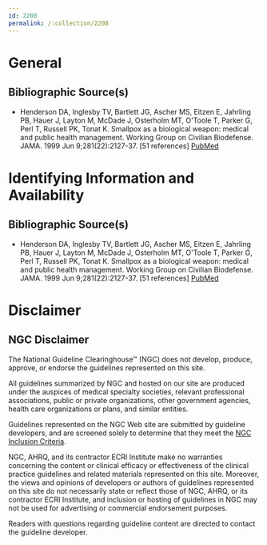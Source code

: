 ```yaml
---
id: 2208
permalink: /:collection/2208
---
```


# General

## Bibliographic Source(s)

- Henderson DA, Inglesby TV, Bartlett JG, Ascher MS, Eitzen E, Jahrling PB, Hauer J, Layton M, McDade J, Osterholm MT, O'Toole T, Parker G, Perl T, Russell PK, Tonat K. Smallpox as a biological weapon: medical and public health management. Working Group on Civilian Biodefense. JAMA. 1999 Jun 9;281(22):2127-37. [51 references] [ PubMed ](http://www.ncbi.nlm.nih.gov/entrez/query.fcgi?cmd=Retrieve&db=pubmed&dopt=Abstract&list_uids=10367824)

# Identifying Information and Availability

## Bibliographic Source(s)

- Henderson DA, Inglesby TV, Bartlett JG, Ascher MS, Eitzen E, Jahrling PB, Hauer J, Layton M, McDade J, Osterholm MT, O'Toole T, Parker G, Perl T, Russell PK, Tonat K. Smallpox as a biological weapon: medical and public health management. Working Group on Civilian Biodefense. JAMA. 1999 Jun 9;281(22):2127-37. [51 references] [ PubMed ](http://www.ncbi.nlm.nih.gov/entrez/query.fcgi?cmd=Retrieve&db=pubmed&dopt=Abstract&list_uids=10367824)

# Disclaimer

## NGC Disclaimer

The National Guideline Clearinghouse™ (NGC) does not develop, produce, approve, or endorse the guidelines represented on this site.

All guidelines summarized by NGC and hosted on our site are produced under the auspices of medical specialty societies, relevant professional associations, public or private organizations, other government agencies, health care organizations or plans, and similar entities.

Guidelines represented on the NGC Web site are submitted by guideline developers, and are screened solely to determine that they meet the [NGC Inclusion Criteria](/help-and-about/summaries/inclusion-criteria).

NGC, AHRQ, and its contractor ECRI Institute make no warranties concerning the content or clinical efficacy or effectiveness of the clinical practice guidelines and related materials represented on this site. Moreover, the views and opinions of developers or authors of guidelines represented on this site do not necessarily state or reflect those of NGC, AHRQ, or its contractor ECRI Institute, and inclusion or hosting of guidelines in NGC may not be used for advertising or commercial endorsement purposes.

Readers with questions regarding guideline content are directed to contact the guideline developer.

